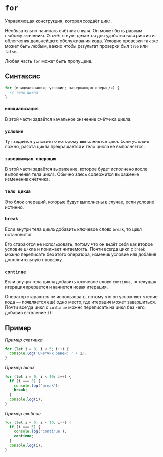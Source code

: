 # `for`

Управляющая конструкция, которая создаёт цикл.

Необязательно начинать счётчик с нуля. Он может быть равным любому значению. Отсчёт с нуля делается для удобства восприятия и облегчения дальнейшего обслуживания кода. Условие проверки так же может быть любым, важно чтобы результат проверки был `true` или `false`.

Любая часть `for` может быть пропущена.

## Синтаксис

```js
for (инициализация; условие; завершающая операция) {
  // тело цикла
}
```

### `инициализация`

В этой части задаётся начальное значение счётчика цикла.

### `условие`

Тут задаётся условие по которому выполняется цикл. Если условие ложно, работа цикла прекращается и тело цикла не выполняется.

### `завершающая операция`

В этой части задаётся выражение, которое будет исполнено после выполнения тела цикла. Обычно здесь содержится выражение изменения счётчика.

### `тело цикла`

Это блок операций, которые будут выполнены в случае, если условие истинно.

### `break`

Если внутри тела цикла добавить ключевое слово `break`, то цикл остановится.

Его стараются не использовать, потому что он ведёт себя как второе условие цикла и понижает читаемость. Почти всегда цикл с `break` можно переписать без этого оператора, изменив условие или добавив дополнительную проверку.

### `continue`

Если внутри тела цикла добавить ключевое слово `continue`, то текущая итерация прервется и начнется новая итерация.

Оператор стараются не использовать, потому что он усложняет чтение кода — появляется ещё одно место, где итерация может завершиться. Почти всегда цикл с `continue` можно переписать на цикл без него, добавив ветвление `if`.

## Пример

_Пример счетчика_

```js
for (let i = 0; i < 5; i++) {
  console.log('Счётчик равен: ' + i);
}
```

_Пример break_

```js
for (let i = 0; i < 10; i++) {
  if (i === 5) {
    console.log('break');
    break;
  }
  console.log(i);
}
```

_Пример continue_

```js
for (let i = 0; i < 10; i++) {
  if (i === 5) {
    console.log('continue');
    continue;
  }
  console.log(i);
}
```
